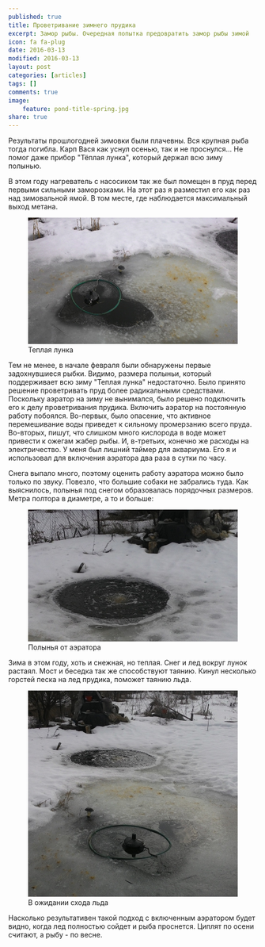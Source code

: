 ```yaml
---
published: true
title: Проветривание зимнего прудика
excerpt: Замор рыбы. Очередная попытка предовратить замор рыбы зимой
icon: fa fa-plug
date: 2016-03-13
modified: 2016-03-13
layout: post
categories: [articles]
tags: []
comments: true
image:
    feature: pond-title-spring.jpg
share: true
---
```


Результаты прошлогодней зимовки были плачевны. Вся крупная рыба тогда погибла. Карп Вася как уснул осенью, так и не проснулся...
Не помог даже прибор "Тёплая лунка", который держал всю зиму полынью. 

В этом году нагреватель с насосиком так же был помещен в пруд перед первыми сильными заморозками. На этот раз я разместил его как раз над зимовальной ямой. В том месте, где наблюдается максимальный выход метана.

<figure>
    <a href="/images/story/2016-03-13/hole1.jpg"><img alt="Тёплая лунка в деле" title="Тёплая лунка в деле" src="/images/story/2016-03-13/hole1.jpg"></a>
    <figcaption>Теплая лунка</figcaption>
</figure>

Тем не менее, в начале февраля были обнаружены первые задохнувшиеся рыбки. Видимо, размера полыньи, который поддерживает всю зиму "Теплая лунка" недостаточно. Было принято решение проветривать пруд более радикальными средствами. Поскольку аэратор на зиму не вынимался, было решено подключить его к делу проветривания прудика. Включить аэратор на постоянную работу побоялся. 
Во-первых, было опасение, что активное перемешивание воды приведет к сильному промерзанию всего пруда. Во-вторых, пишут, что слишком много кислорода в воде может привести к ожегам жабер рыбы. И, в-третьих, конечно же расходы на электричество.
У меня был лишний таймер для аквариума. Его я и использовал для включения аэратора два раза в сутки по часу.

Снега выпало много, поэтому оценить работу аэратора можно было только по звуку. Повезло, что большие собаки не забрались туда. Как выяснилось, полынья под снегом образовалась порядочных размеров. Метра полтора в диаметре, а то и больше:

<figure>
    <a href="/images/story/2016-03-13/hole2.jpg"><img alt="Полынья от аэратора" title="Полынья от аэратора" src="/images/story/2016-03-13/hole2.jpg"></a>
    <figcaption>Полынья от аэратора</figcaption>
</figure>

Зима в этом году, хоть и снежная, но теплая. Снег и лед вокруг лунок растаял. Мост и беседка так же способствуют таянию. Кинул несколько горстей песка на лед прудика, поможет таянию льда.

<figure>
    <a href="/images/story/2016-03-13/hole1-hole2.jpg"><img alt="Весна. Скоро прудик освободится от оков льда" title="Весна. Скоро прудик освободится от оков льда" src="/images/story/2016-03-13/hole1-hole2.jpg"></a>
    <figcaption>В ожидании схода льда</figcaption>
</figure>

Насколько результативен такой подход с включенным аэратором будет видно, когда лед полностью сойдет и рыба проснется. Циплят по осени считают, а рыбу - по весне.

